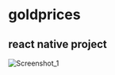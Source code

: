 # goldprices

## react native project


![Screenshot_1](https://user-images.githubusercontent.com/27009360/196055443-584eaca4-95a3-4769-a3e2-f01dd8f68e58.png)
